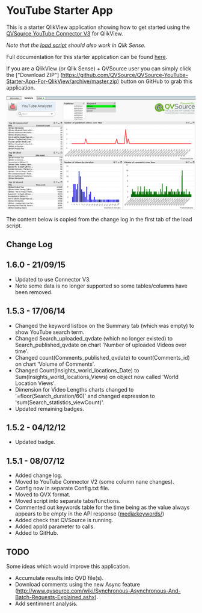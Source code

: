 YouTube Starter App
===================
This is a starter QlikView application showing how to get started using the [QVSource YouTube Connector V3](http://wiki.qvsource.com/YouTube-Connector-For-QlikView-And-Qlik-Sense-(v3).ashx) for QlikView. 

*Note that the [load script](https://github.com/QVSource/QVSource-YouTube-Starter-App-For-QlikView/blob/master/YouTube-Starter-App-Load-Script-And-Data-Model-prj/LoadScript.txt) should also work in Qlik Sense.*

Full documentation for this starter application can be found [here](http://wiki.qvsource.com/YouTube-Connector-For-QlikView-Demo.ashx).

If you are a QlikView (or Qlik Sense) + QVSource user you can simply click the ["Download ZIP"] (https://github.com/QVSource/QVSource-YouTube-Starter-App-For-QlikView/archive/master.zip) button on GitHub to grab this application.

![](Screenshot1.png)

The content below is copied from the change log in the first tab of the load script.

Change Log
----------
1.6.0 - 21/09/15
----------------
* Updated to use Connector V3.
* Note some data is no longer supported so some tables/columns have been removed.

1.5.3 - 17/06/14
----------------
* Changed the keyword listbox on the Summary tab (which was empty) to show YouTube search term.
* Changed Search_uploaded_qvdate (which no longer existed) to Search_published_qvdate on chart 'Number of uploaded Videos over time'.
* Changed count(Comments_published_qvdate) to count(Comments_id) on chart 'Volume of Comments'.
* Changed Count(Insights_world_locations_Date) to Sum(Insights_world_locations_Views) on object now called 'World Location Views'.
* Dimension for Video Lengths charts changed to '=floor(Search_duration/60)' and changed expression to 'sum(Search_statistics_viewCount)'.
* Updated remaining badges.

1.5.2 - 04/12/12
----------------
* Updated badge.

1.5.1 - 08/07/12
----------------
* Added change log.
* Moved to YouTube Connector V2 (some column nane changes).
* Config now in separate Config.txt file.
* Moved to QVX format.
* Moved script into separate tabs/functions.
* Commented out keywords table for the time being as the value always appears to be empty in the API response (<media:keywords/>)
* Added check that QVSource is running.
* Added appId parameter to calls.
* Added to GitHub.

TODO
----
Some ideas which would improve this application.
* Accumulate results into QVD file(s).
* Download comments using the new Async feature (http://www.qvsource.com/wiki/Synchronous-Asynchronous-And-Batch-Requests-Explained.ashx).
* Add sentimnent analysis.
